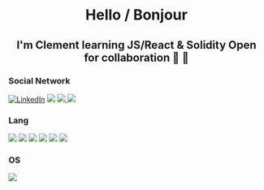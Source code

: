 

<h1 align="center" dir="auto">Hello / Bonjour </h1>
<h2 align="center" dir="auto">    I'm Clement learning JS/React & Solidity
Open for collaboration 👀 👀 </h2>

<h3 align="left" dir="auto"><a id="user-content-hi-guys-" class="anchor" aria-hidden="true" href="#Social-Network"></a>Social Network </h3>

<div class.display:flex;>
<a href="https://www.linkedin.com/in/clementbellanger/" >
                <img src="https://img.shields.io/badge/LinkedIn-blue?style=flat-square&amp;logo=linkedin" alt="LinkedIn"></a 
<a href="mailto:bellanger.consultant@gmail.com " > 
                <img src="https://img.shields.io/badge/Gmail-D14836?style=for-the-badge&logo=gmail&logoColor=white;logo=Gmail"</a>
<a href="https://discord.gg/WBZudwQu"> 
                <img src="https://img.shields.io/badge/Discord-7289DA?style=for-the-badge&logo=discord&logoColor=white"</a>
 <a href= " https://twitter.com/CLEMENTBEL401 ">
         <img src ="https://img.shields.io/badge/Twitter-1DA1F2?style=for-the-badge&logo=twitter&logoColor=white"</a>
         </div>


 

<h3 align="left" dir="auto"><a id="user-content-hi-guys-" class="anchor" aria-hidden="true" href="#Social-Network"></a>Lang</h3>
<div class.display:flex;>
<a>
         <img src ="https://img.shields.io/badge/HTML5-E34F26?style=for-the-badge&logo=html5&logoColor=white"</a>
                 
<a>
         <img src ="https://img.shields.io/badge/CSS-239120?&style=for-the-badge&logo=css3&logoColor=white"</a>
  <a>
         <img src ="https://img.shields.io/badge/JavaScript-F7DF1E?style=for-the-badge&logo=javascript&logoColor=black"</a>
                                 
  <a>
         <img src ="https://img.shields.io/badge/TypeScript-007ACC?style=for-the-badge&logo=typescript&logoColor=white"</a>
  <a>
         <img src ="https://img.shields.io/badge/React-20232A?style=for-the-badge&logo=react&logoColor=61DAFB"</a>                                
<a>
         <img src ="https://img.shields.io/badge/MySQL-00000F?style=for-the-badge&logo=mysql&logoColor=white"</a>       

  </div>

<h3 align="left" dir="auto"><a id="user-content-hi-guys-" class="anchor" aria-hidden="true" href="#Social-Network"></a>OS </h3>
  <img src ="https://img.shields.io/badge/mac%20os-000000?style=for-the-badge&logo=apple&logoColor=white">
          
         
